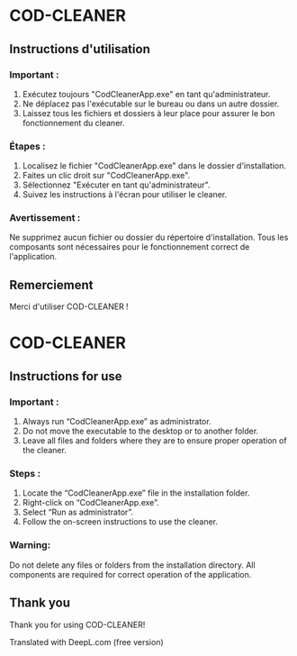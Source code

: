 # COD-CLEANER

## Instructions d'utilisation

### Important :
1. Exécutez toujours "CodCleanerApp.exe" en tant qu'administrateur.
2. Ne déplacez pas l'exécutable sur le bureau ou dans un autre dossier.
3. Laissez tous les fichiers et dossiers à leur place pour assurer le bon fonctionnement du cleaner.

### Étapes :
1. Localisez le fichier "CodCleanerApp.exe" dans le dossier d'installation.
2. Faites un clic droit sur "CodCleanerApp.exe".
3. Sélectionnez "Exécuter en tant qu'administrateur".
4. Suivez les instructions à l'écran pour utiliser le cleaner.

### Avertissement :
Ne supprimez aucun fichier ou dossier du répertoire d'installation. Tous les composants sont nécessaires pour le fonctionnement correct de l'application.

## Remerciement

Merci d'utiliser COD-CLEANER !


# COD-CLEANER

## Instructions for use

### Important :
1. Always run “CodCleanerApp.exe” as administrator.
2. Do not move the executable to the desktop or to another folder.
3. Leave all files and folders where they are to ensure proper operation of the cleaner.

### Steps :
1. Locate the “CodCleanerApp.exe” file in the installation folder.
2. Right-click on “CodCleanerApp.exe”.
3. Select “Run as administrator”.
4. Follow the on-screen instructions to use the cleaner.

### Warning:
Do not delete any files or folders from the installation directory. All components are required for correct operation of the application.

## Thank you

Thank you for using COD-CLEANER!

Translated with DeepL.com (free version)
